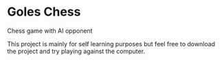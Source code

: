 # Goles Chess
Chess game with AI opponent

This project is mainly for self learning purposes but feel free to download the project and try playing against the computer.
